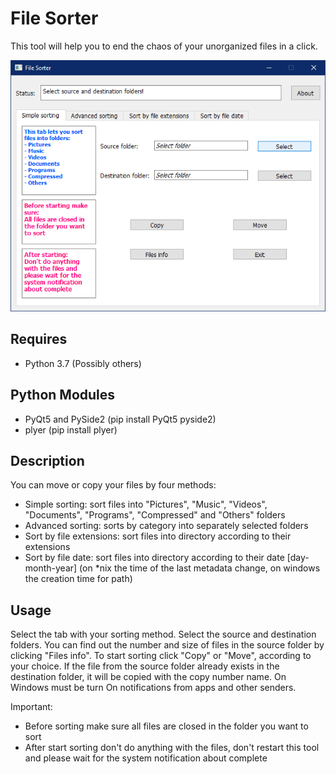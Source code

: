 File Sorter
==============

This tool will help you to end the chaos of your unorganized files in a click.

![file sorter](./images/file-sorter.png)

Requires
-------------

 * Python 3.7 (Possibly others)
 
Python Modules
--------------
 
 * PyQt5 and PySide2 (pip install PyQt5 pyside2)
 * plyer (pip install plyer)

Description
--------------

You can move or copy your files by four methods:
 * Simple sorting: sort files into "Pictures", "Music", "Videos", "Documents", "Programs", "Compressed" and "Others" folders
 * Advanced sorting: sorts by category into separately selected folders
 * Sort by file extensions: sort files into directory according to their extensions
 * Sort by file date: sort files into directory according to their date [day-month-year] (on *nix the time of the last metadata change, on windows the creation time for path)

Usage
--------------

Select the tab with your sorting method.
Select the source and destination folders.
You can find out the number and size of files in the source folder by clicking "Files info".
To start sorting click "Copy" or "Move", according to your choice.
If the file from the source folder already exists in the destination folder, it will be copied with the copy number name.
On Windows must be turn On notifications from apps and other senders.

Important:
 * Before sorting  make sure all files are closed in the folder you want to sort
 * After start sorting don't do anything with the files, don't restart this tool and please wait for the system notification about complete
